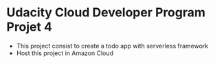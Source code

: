 # Udacity Cloud Developer Program Projet 4
- This project consist to create a todo app with serverless framework
- Host this project in Amazon Cloud
